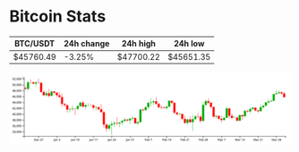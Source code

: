 # Bitcoin Stats

BTC/USDT|24h change|24h high|24h low|
|---|---|---|---|
|$45760.49|-3.25%|$47700.22|$45651.35|

<img src="./chart.svg">
